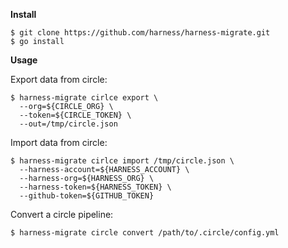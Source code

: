 __Install__

```term
$ git clone https://github.com/harness/harness-migrate.git
$ go install
```

__Usage__

Export data from circle:

```term
$ harness-migrate cirlce export \
  --org=${CIRCLE_ORG} \
  --token=${CIRCLE_TOKEN} \
  --out=/tmp/circle.json
```

Import data from circle:

```term
$ harness-migrate cirlce import /tmp/circle.json \
  --harness-account=${HARNESS_ACCOUNT} \
  --harness-org=${HARNESS_ORG} \
  --harness-token=${HARNESS_TOKEN} \
  --github-token=${GITHUB_TOKEN}
```

Convert a circle pipeline:

```term
$ harness-migrate circle convert /path/to/.circle/config.yml
```